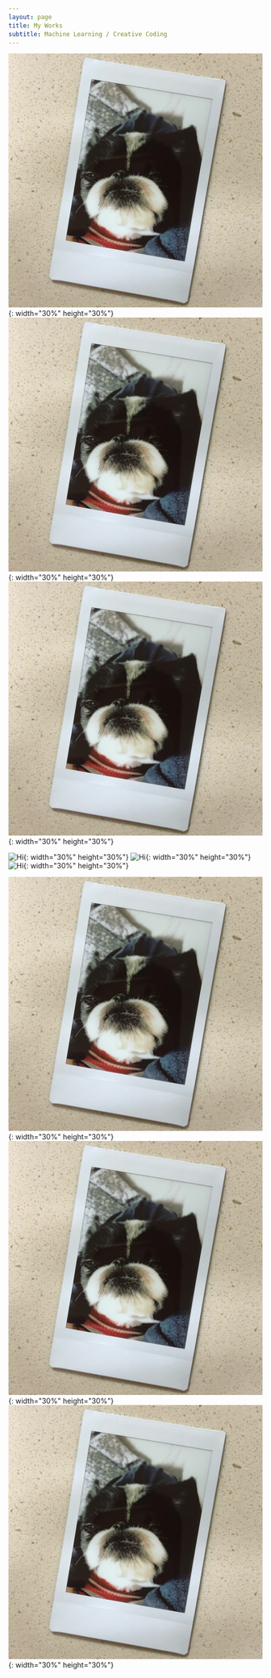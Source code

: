 ```yaml
---
layout: page
title: My Works
subtitle: Machine Learning / Creative Coding
---
```

![Hi](./img/mydog.jpg){: width="30%" height="30%"} ![Hi](./img/mydog.jpg){: width="30%" height="30%"} ![Hi](./img/mydog.jpg){: width="30%" height="30%"}

![Hi](./img/hello_world.jpeg){: width="30%" height="30%"} ![Hi](./img/hello_world.jpeg){: width="30%" height="30%"} ![Hi](./img/hello_world.jpeg){: width="30%" height="30%"}

![Hi](./img/mydog.jpg){: width="30%" height="30%"} ![Hi](./img/mydog.jpg){: width="30%" height="30%"} ![Hi](./img/mydog.jpg){: width="30%" height="30%"}